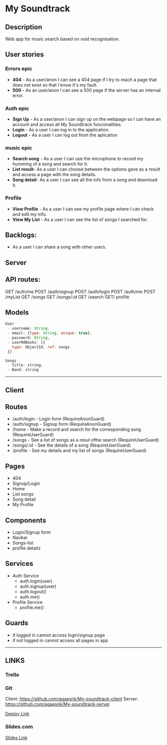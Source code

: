 # My Soundtrack

## Description

Web app for music search based on void recognisation.


## User stories

 ### Errors epic
  - **404** - As a user/anon I can see a 404 page if I try to reach a page that does  not exist so that I know it's my fault.
  - **500** - As an user/anon I can see a 500 page if the server has an internal  error.
 
 ### Auth epic
  - **Sign Up** - As a user/anon I can sign up on the webpage so I can have an  account and access all My Soundtrack funcionalities.
  - **Login** - As a user I can log in to the application.
  - **Logout** - As a user I can log out from the aplication
 
 ### music epic
  - **Search song** - As a user I can use the microphone to record my humming of a song and search for it.
  - **List result**- As a user I can choose between the options gave as a result and access a page with the song details. 
  - **Song detail**- As a user I can see all the info from a song and download it.

 ### Profile
 - **View Profile** - As a user I can see my profile page where I can check and edit  my info.
 - **View My List** - As a user I can see the list of songs I searched for.


## Backlogs:

- As a user I can share a song with other users.


## Server
## API routes:

GET /auth/me
POST /auth/signup
POST /auth/login
POST /auth/me
POST /myList
GET /songs
GET /songs/:id
GET /search
GET/ profile


## Models

```javascript
User
 - username: String,
 - email: {type: String, unique: true},
 - password: String,
 - userMdBooks: [{
   type: ObjectId, ref: songs
 }]
```

```javascript
Songs
 - title: string,
 - Band: string
```


***

## Client
## Routes

  - /auth/login - Login form (RequireAnonGuard)
  - /auth/signup - Signup form (RequireAnonGuard) 
  - /home - Make a record and search for the corresponding song (RequireUserGuard)
  - /songs - See a list of songs as a resul ofthe search (RequireUserGuard)
  - /songs/:id - See the details of a song (RequireUserGuard)
  - /profile - See my details and my list of songs (RequireUserGuard)
 
## Pages

- 404
- Signup/Login
- Home
- List songs
- Song detail
- My Profile

## Components
- Login/Signup form
- Navbar
- Songs-list
- profile details

## Services

- Auth Service
  - auth.login(user)
  - auth.signup(user)
  - auth.logout()
  - auth.me()
- Profile Service
  - profile.me()



## Guards

- if logged in cannot access login/signup page
- if not logged in cannot access all pages in app

***

## LINKS



 ### Trello
 
 
 
 ### Git
 
 Client: https://github.com/agaesnk/My-soundtrack-client
 Server: https://github.com/agaesnk/My-soundtrack-server
 
 [Deploy Link](http://heroku.com)
 
 
 
 ### Slides.com
 
 [Slides Link](http://slides.com)

